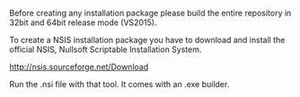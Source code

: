 Before creating any installation package please build the entire
repository in 32bit and 64bit release mode (VS2015).

To create a NSIS installation package you have to download
and install the official NSIS, Nullsoft Scriptable Installation System.

http://nsis.sourceforge.net/Download

Run the .nsi file with that tool. It comes with an .exe builder.